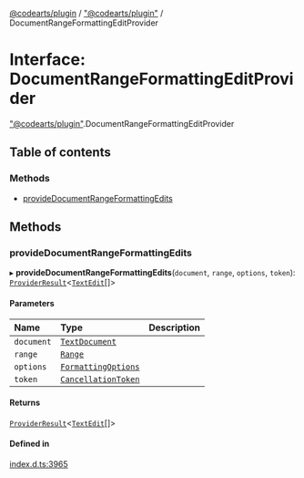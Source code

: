 [@codearts/plugin](../README.md) / ["@codearts/plugin"](../modules/_codearts_plugin_.md) / DocumentRangeFormattingEditProvider

# Interface: DocumentRangeFormattingEditProvider

["@codearts/plugin"](../modules/_codearts_plugin_.md).DocumentRangeFormattingEditProvider

## Table of contents

### Methods

- [provideDocumentRangeFormattingEdits](codearts_plugin_.DocumentRangeFormattingEditProvider.md#providedocumentrangeformattingedits)

## Methods

### provideDocumentRangeFormattingEdits

▸ **provideDocumentRangeFormattingEdits**(`document`, `range`, `options`, `token`): [`ProviderResult`](../modules/_codearts_plugin_.md#providerresult)<[`TextEdit`](../classes/codearts_plugin_.TextEdit.md)[]\>

#### Parameters

| Name | Type | Description |
| :------ | :------ | :------ |
| `document` | [`TextDocument`](codearts_plugin_.TextDocument.md) |  |
| `range` | [`Range`](../classes/codearts_plugin_.Range.md) |  |
| `options` | [`FormattingOptions`](codearts_plugin_.FormattingOptions.md) |  |
| `token` | [`CancellationToken`](codearts_plugin_.CancellationToken.md) |  |

#### Returns

[`ProviderResult`](../modules/_codearts_plugin_.md#providerresult)<[`TextEdit`](../classes/codearts_plugin_.TextEdit.md)[]\>

#### Defined in

[index.d.ts:3965](https://github.com/huaweicloud/cloudide-plugin-api/blob/84e382d/index.d.ts#L3965)
